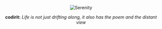 <p align="center">
  <img src="http://www.weimeixi.com/uploads/allimg/140729/150P613c-0.jpg" alt="Serenity"/>
  <p align="center">
  <b> codirit:</b> <i>Life is not just drifting along, it also has the poem and the distant view<i>
  </p>
</p>
